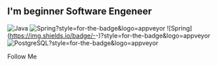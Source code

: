 ## I'm beginner Software Engeneer

![Java](https://img.shields.io/badge/-JAVA-090909?style=for-the-badge&logo=java&logoColor=FF0000)
![Spring](https://img.shields.io/badge/-<SPRING>-<COLOR>)?style=for-the-badge&logo=appveyor
![Spring](https://img.shields.io/badge/-<SPRING BOOT>-<COLOR>)?style=for-the-badge&logo=appveyor
![PostgreSQL](https://img.shields.io/badge/-<POSTGRESQL>-<COLOR>)?style=for-the-badge&logo=appveyor


Follow Me
